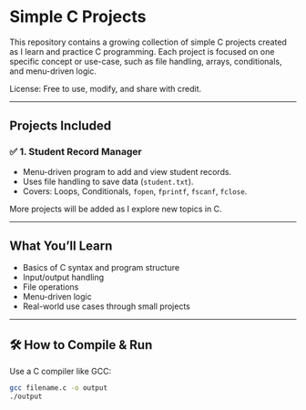 # Simple C Projects

This repository contains a growing collection of simple C projects created as I learn and practice C programming. Each project is focused on one specific concept or use-case, such as file handling, arrays, conditionals, and menu-driven logic.

License: Free to use, modify, and share with credit.


---

##  Projects Included

### ✅ 1. Student Record Manager
- Menu-driven program to add and view student records.
- Uses file handling to save data (`student.txt`).
- Covers: Loops, Conditionals, `fopen`, `fprintf`, `fscanf`, `fclose`.

More projects will be added as I explore new topics in C.

---

##  What You’ll Learn

- Basics of C syntax and program structure
- Input/output handling
- File operations
- Menu-driven logic
- Real-world use cases through small projects

---

## 🛠️ How to Compile & Run

Use a C compiler like GCC:

```bash
gcc filename.c -o output
./output
